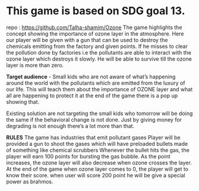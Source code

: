 # This game is based on SDG goal 13.
repo : https://github.com/Talha-shamim/Ozone
The game highlights the concept showing the importance of ozone layer in
the atmosphere. Here our player will be given with a gun that can be used to destroy the
 chemicals emitting from the factory and given points. If he misses to clear the pollution
done by factories i.e the pollutants are able to interact with the ozone layer which
destroys it slowly. He will be able to survive till the ozone layer is more than zero.



**Target audience** - Small kids who are not aware of what’s happening around the world
with the pollutants which are emitted from the luxury of our life.
This will teach them about the importance of OZONE layer and what all are happening to
protect it at the end of the game there is a pop up showing that.

Existing solution are not targeting the small kids who tomorrow will be doing the same if
the behavioral change is not done. Just by giving money for degrading is not enough
there’s a lot more than that.



**RULES**
The game has industries that emit pollutant gases
Player will be provided a gun to shoot the gases which will have preloaded bullets made of something like chemical scrubbers
Whenever the bullet hits the gas, the player will earn 100 points for bursting the gas bubble.
As the point increases, the ozone layer will also decrease when ozone crosses the layer.
At the end of the game when ozone layer comes to 0, the player will get to know their score.
when user will score 200 point he will be give a special power as brahmos.


